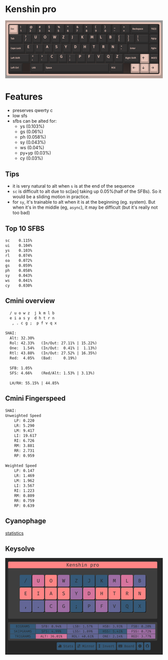 # Kenshin pro

![](./assets/via-kenshin-pro.png)

# Features
- preserves qwerty c
- low sfs
- sfbs can be alted for:
  - ys (0.103%) 
  - gs (0.06%)
  - ph (0.058%)
  - sy (0.043%) 
  - ws (0.04%)
  - py+yp (0.03%)
  - cy (0.03%)


## Tips
- it is very natural to alt when `s` is at the end of the sequence
- `sc` is difficult to alt due to sc[ao] taking up 0.05%(half of the SFBs). So it would be a sliding motion in practice.
- for `sy`, it's trainable to alt when it is at the beginning (eg. system). But when it's in the middle (eg, `async`), it may be difficult (but it's really not too bad)

## Top 10 SFBS

```
sc    0.115%
ui    0.104%
ys    0.103%
rl    0.074%
oa    0.072%
gs    0.059%
ph    0.058%
sy    0.043%
ws    0.041%
cy    0.030%
```

## Cmini overview

```
  / u o w z  j k m l b
  e i a s y  d h t r n
   , . c g ;  p f v q x

SHAI:
  Alt: 32.30%
  Rol: 42.33%   (In/Out: 27.11% | 15.22%)
  One:  1.54%   (In/Out:  0.41% |  1.13%)
  Rtl: 43.88%   (In/Out: 27.52% | 16.35%)
  Red:  4.05%   (Bad:     0.19%)

  SFB: 1.05%
  SFS: 4.66%    (Red/Alt: 1.53% | 3.13%)

  LH/RH: 55.15% | 44.85%
```


## Cmini Fingerspeed

```
SHAI:
Unweighted Speed
    LP: 0.220
    LR: 5.290
    LM: 9.417
    LI: 19.617
    RI: 6.726
    RM: 3.881
    RR: 2.731
    RP: 0.959

Weighted Speed
    LP: 0.147
    LR: 1.469
    LM: 1.962
    LI: 3.567
    RI: 1.223
    RM: 0.809
    RR: 0.759
    RP: 0.639
```


## Cyanophage
[statistics](https://cyanophage.github.io/playground.html?lan=english&layout=%2Fuowzjkmlb-eiasydhtrn%27%2C.cg%3Bpfvqx%5C%5E&mode=iso)


## Keysolve

![](./assets/keysolve-kenshin-pro.png)
